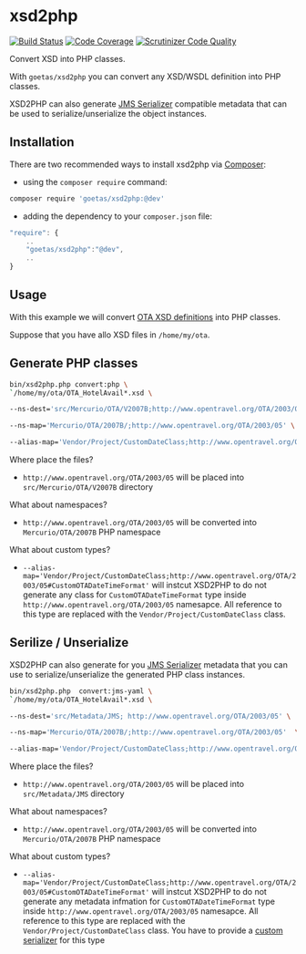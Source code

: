 xsd2php
=======

[![Build Status](https://travis-ci.org/goetas/xsd2php.svg?branch=master)](https://travis-ci.org/goetas/xsd2php)
[![Code Coverage](https://scrutinizer-ci.com/g/goetas/xsd2php/badges/coverage.png?b=master)](https://scrutinizer-ci.com/g/goetas/xsd2php/?branch=master)
[![Scrutinizer Code Quality](https://scrutinizer-ci.com/g/goetas/xsd2php/badges/quality-score.png?b=master)](https://scrutinizer-ci.com/g/goetas/xsd2php/?branch=master)

Convert XSD into PHP classes.

With `goetas/xsd2php` you can convert any XSD/WSDL definition into PHP classes.

XSD2PHP can also generate [JMS Serializer](http://jmsyst.com/libs/serializer) compatible metadata that can be used to serialize/unserialize the object instances.

Installation
-----------

There are two recommended ways to install xsd2php via [Composer](https://getcomposer.org/):

* using the ``composer require`` command:

```bash
composer require 'goetas/xsd2php:@dev'
```

* adding the dependency to your ``composer.json`` file:

```js
"require": {
    ..
    "goetas/xsd2php":"@dev",
    ..
}
```


Usage
-----

With this example we will convert [OTA XSD definitions](http://opentravel.org/Specifications/OnlineXmlSchema.aspx) into PHP classes.

Suppose that you have allo XSD files in `/home/my/ota`. 

Generate PHP classes 
--------------------

```sh
bin/xsd2php.php convert:php \
`/home/my/ota/OTA_HotelAvail*.xsd \

--ns-dest='src/Mercurio/OTA/V2007B;http://www.opentravel.org/OTA/2003/05' \

--ns-map='Mercurio/OTA/2007B/;http://www.opentravel.org/OTA/2003/05' \

--alias-map='Vendor/Project/CustomDateClass;http://www.opentravel.org/OTA/2003/05#CustomOTADateTimeFormat'

```


Where place the files?
* `http://www.opentravel.org/OTA/2003/05` will be placed into `src/Mercurio/OTA/V2007B` directory

What about namespaces? 
* `http://www.opentravel.org/OTA/2003/05` will be converted into `Mercurio/OTA/2007B` PHP namespace

What about custom types? 
* `--alias-map='Vendor/Project/CustomDateClass;http://www.opentravel.org/OTA/2003/05#CustomOTADateTimeFormat'` 
will instcut XSD2PHP to do not generate any class for `CustomOTADateTimeFormat` type inside `http://www.opentravel.org/OTA/2003/05` namesapce.
All reference to this type are replaced with the `Vendor/Project/CustomDateClass` class.

Serilize / Unserialize
----------------------

XSD2PHP can also generate for you [JMS Serializer](http://jmsyst.com/libs/serializer) metadata that you can use to serialize/unserialize the generated PHP class instances.

```sh
bin/xsd2php.php  convert:jms-yaml \
`/home/my/ota/OTA_HotelAvail*.xsd \

--ns-dest='src/Metadata/JMS; http://www.opentravel.org/OTA/2003/05' \

--ns-map='Mercurio/OTA/2007B/;http://www.opentravel.org/OTA/2003/05'  \

--alias-map='Vendor/Project/CustomDateClass;http://www.opentravel.org/OTA/2003/05#CustomOTADateTimeFormat'

```

Where place the files?
* `http://www.opentravel.org/OTA/2003/05` will be placed into `src/Metadata/JMS` directory

What about namespaces? 
* `http://www.opentravel.org/OTA/2003/05` will be converted into `Mercurio/OTA/2007B` PHP namespace

What about custom types? 
* `--alias-map='Vendor/Project/CustomDateClass;http://www.opentravel.org/OTA/2003/05#CustomOTADateTimeFormat'` 
will instcut XSD2PHP to do not generate any metadata infmation for `CustomOTADateTimeFormat` type inside `http://www.opentravel.org/OTA/2003/05` namesapce.
All reference to this type are replaced with the `Vendor/Project/CustomDateClass` class. You have to provide a [custom serializer](http://jmsyst.com/libs/serializer/master/handlers#subscribing-handlers) for this type



